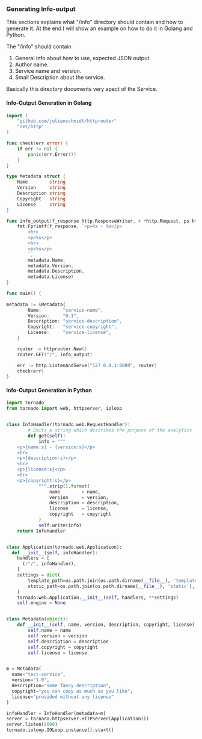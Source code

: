 ### Generating Info-output

This sections explains what "/info" directory should contain and how to generate it. At the end I will show an example on how to do it in Golang and Python.

The "/info" should contain
1. General info about how to use, expected JSON output.
2. Author name.
3. Service name and version.
4. Small Description about the service.

Basically this directory documents very apect of the Service.


#### Info-Output Generation in Golang

```go
import (
    "github.com/julienschmidt/httprouter"
    "net/http"
)

func check(err error) {
    if err != nil {
        panic(err.Error())
    }
}

type Metadata struct {
    Name        string
    Version     string
    Description string
    Copyright   string
    License     string
}

func info_output(f_response http.ResponseWriter, r *http.Request, ps httprouter.Params) {
    fmt.Fprintf(f_response, `<p>%s - %s</p>
        <hr>
        <p>%s</p>
        <hr>
        <p>%s</p>
        `,
        metadata.Name,
        metadata.Version,
        metadata.Description,
        metadata.License)
}

func main() {
    
metadata := &Metadata{
        Name:        "service-name",
        Version:     "0.1",
        Description: "service-description",
        Copyright:   "service-copyright",
        License:     "service-license",
    }

    router := httprouter.New()
    router.GET("/", info_output)

    err := http.ListenAndServe("127.0.0.1:8080", router)
    check(err)
}

```

#### Info-Output Generation in Python

```python
import tornado
from tornado import web, httpserver, ioloop


class InfoHandler(tornado.web.RequestHandler):
        # Emits a string which describes the purpose of the analytics
        def get(self):
            info = """
	<p>{name:s} - {version:s}</p>
	<hr>
	<p>{description:s}</p>
	<hr>
	<p>{license:s}</p>
	<hr>
	<p>{copyright:s}</p>
            """.strip().format(
                name        = name,
                version     = version,
                description = description,
                license     = license,
                copyright   = copyright
            )
            self.write(info)
    return InfoHandler


class Application(tornado.web.Application):
  def __init__(self, infoHandler):
    handlers = [
      (r"/", infoHandler),
    ]
    settings = dict(
        template_path=os.path.join(os.path.dirname(__file__), 'templates'),
        static_path=os.path.join(os.path.dirname(__file__), 'static'),
    )
    tornado.web.Application.__init__(self, handlers, **settings)
    self.engine = None


class Metadata(object):
    def __init__(self, name, version, description, copyright, license):
        self.name = name
        self.version = version
        self.description = description
        self.copyright = copyright
        self.license = license


m = Metadata(
  name="test-service",
  version="1.0",
  description="some fancy description",
  copyright="you can copy as much as you like",
  license="provided without any license"
)

infoHandler = InfoHandler(metadata=m)
server = tornado.httpserver.HTTPServer(Application())
server.listen(8080)
tornado.ioloop.IOLoop.instance().start()

```
